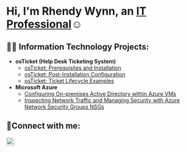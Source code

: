 <h1>Hi, I'm Rhendy Wynn, an <a href="https://www.linkedin.com/in/rhendy-wynn-586655281" target="_blank" rel="noopener noreferrer">IT Professional</a>☺</h1>

<h2>👨‍💻 Information Technology Projects:</h2>

- <b>osTicket (Help Desk Ticketing System)</b>
  - [osTicket: Prerequisites and Installation](https://github.com/rhendy0508/VM-osticket-installation)
  - [osTicket: Post-Installation Configuration](https://github.com/rhendy0508/osTicket-Post-Installation-Configuration)
  - [osTicket: Ticket Lifecycle Examples](https://github.com/joshmadakorcc/ticket-lifecycle)
- <b>Microsoft Azure</b>
  - [Configuring On-premises Active Directory within Azure VMs](https://github.com/rhendy0508/Implementation-of-an-On-Premises-Active-Directory-Environment-Hosted-on-Microsoft-Azure-VMs)
  - [Inspecting Network Traffic and Managing Security with Azure Network Security Groups NSGs](https://github.com/rhendy0508/Inspecting-Network-Traffic-and-Managing-Security-with-Azure-Network-Security-Groups-NSGs-)

<h2>🤳Connect with me:</h2>


[<img align="left" alt="Rhendy Wynn | LinkedIn" width="22px" src="https://cdn.jsdelivr.net/gh/devicons/devicon/icons/linkedin/linkedin-original.svg" />][linkedin]

[linkedin]: https://www.linkedin.com/in/rhendy-wynn-586655281
